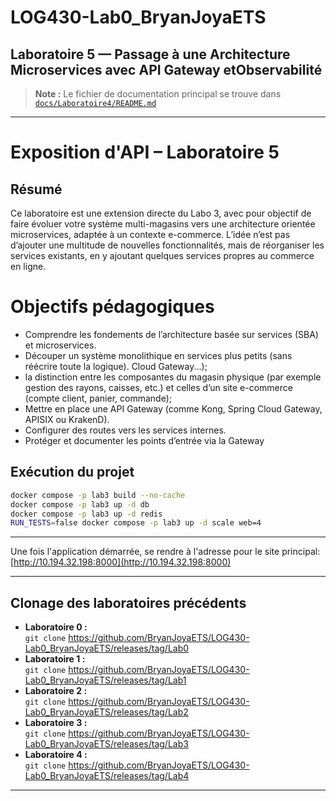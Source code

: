 # LOG430-Lab0_BryanJoyaETS

## Laboratoire 5 —  Passage à une Architecture Microservices avec API Gateway etObservabilité

> **Note :** Le fichier de documentation principal se trouve dans  
> [`docs/Laboratoire4/README.md`](docs/Laboratoire5/README.md)

---

# Exposition d'API – Laboratoire 5

## Résumé

Ce laboratoire est une extension directe du Labo 3, avec pour objectif de faire évoluer
 votre système multi-magasins vers une architecture orientée microservices, adaptée à
 un contexte e-commerce.
 L’idée n’est pas d’ajouter une multitude de nouvelles fonctionnalités, mais de réorganiser
 les services existants, en y ajoutant quelques services propres au commerce en ligne.

# Objectifs pédagogiques

- Comprendre les fondements de l’architecture basée sur services (SBA) et microservices.
- Découper un système monolithique en services plus petits (sans réécrire toute la logique). Cloud Gateway...);
- la distinction entre les composantes du magasin physique (par exemple gestion des rayons, caisses, etc.) et celles d’un site e-commerce (compte client, panier, commande);
- Mettre en place une API Gateway (comme Kong, Spring Cloud Gateway, APISIX ou KrakenD).
- Configurer des routes vers les services internes.
- Protéger et documenter les points d’entrée via la Gateway


## Exécution du projet

```bash
docker compose -p lab3 build --no-cache
docker compose -p lab3 up -d db
docker compose -p lab3 up -d redis
RUN_TESTS=false docker compose -p lab3 up -d scale web=4
```
---
Une fois l'application démarrée, se rendre à l'adresse pour le site principal:  
[http://10.194.32.198:8000](http://10.194.32.198:8000)

---


## Clonage des laboratoires précédents

- **Laboratoire 0 :**  
  `git clone` https://github.com/BryanJoyaETS/LOG430-Lab0_BryanJoyaETS/releases/tag/Lab0
- **Laboratoire 1 :**  
  `git clone` https://github.com/BryanJoyaETS/LOG430-Lab0_BryanJoyaETS/releases/tag/Lab1
- **Laboratoire 2 :**  
  `git clone` https://github.com/BryanJoyaETS/LOG430-Lab0_BryanJoyaETS/releases/tag/Lab2
- **Laboratoire 3 :**  
  `git clone` https://github.com/BryanJoyaETS/LOG430-Lab0_BryanJoyaETS/releases/tag/Lab3
- **Laboratoire 4 :**  
  `git clone` https://github.com/BryanJoyaETS/LOG430-Lab0_BryanJoyaETS/releases/tag/Lab4

---